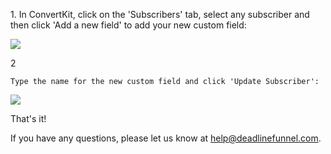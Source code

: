 1\. In ConvertKit, click on the 'Subscribers' tab, select any subscriber and then click 'Add a new field' to add your new custom field:   

![](https://s3.amazonaws.com/helpscout.net/docs/assets/53974d6ce4b0c76107b109d1/images/5b6c753b0428631d7a89d0ff/file-VNW5Dv4Mli.png)

2

    Type the name for the new custom field and click 'Update Subscriber':

![](https://s3.amazonaws.com/helpscout.net/docs/assets/53974d6ce4b0c76107b109d1/images/5b6c75e50428631d7a89d10b/file-TQCeVxkMS0.png)

That's it!

If you have any questions, please let us know at
[help@deadlinefunnel.com](mailto:mailto:help@deadlinefunnel.com).

